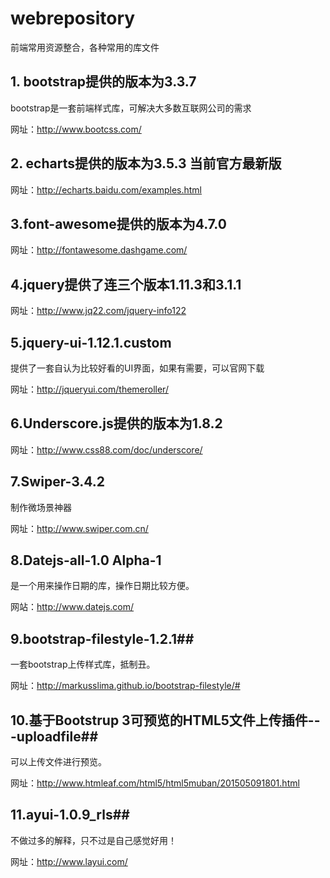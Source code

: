 # webrepository
前端常用资源整合，各种常用的库文件

## 1. bootstrap提供的版本为3.3.7 ##

bootstrap是一套前端样式库，可解决大多数互联网公司的需求

网址：http://www.bootcss.com/

## 2. echarts提供的版本为3.5.3 当前官方最新版 ##

网址：http://echarts.baidu.com/examples.html

## 3.font-awesome提供的版本为4.7.0 ##

网址：http://fontawesome.dashgame.com/

## 4.jquery提供了连三个版本1.11.3和3.1.1 ##

网址：http://www.jq22.com/jquery-info122

## 5.jquery-ui-1.12.1.custom ##

提供了一套自认为比较好看的UI界面，如果有需要，可以官网下载

网址：http://jqueryui.com/themeroller/

## 6.Underscore.js提供的版本为1.8.2 ##

网址：http://www.css88.com/doc/underscore/

## 7.Swiper-3.4.2 ##

制作微场景神器

网址：http://www.swiper.com.cn/

## 8.Datejs-all-1.0 Alpha-1 ##

是一个用来操作日期的库，操作日期比较方便。

网站：http://www.datejs.com/

## 9.bootstrap-filestyle-1.2.1## 

一套bootstrap上传样式库，抵制丑。

网址：http://markusslima.github.io/bootstrap-filestyle/#


## 10.基于Bootstrup 3可预览的HTML5文件上传插件---uploadfile## 

可以上传文件进行预览。

网址：http://www.htmleaf.com/html5/html5muban/201505091801.html


## 11.ayui-1.0.9_rls## 

不做过多的解释，只不过是自己感觉好用！

网址：http://www.layui.com/


